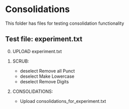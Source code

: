 Consolidations
==============

This folder has files for testing consolidation functionality

## Test file: experiment.txt

0. UPLOAD experiment.txt

1. SCRUB: 
    - deselect Remove all Punct
    - deselect Make Lowercase
    - deselect Remove Digits
    
2. CONSOLIDATIONS:
    - Upload consolidations_for_experiment.txt
